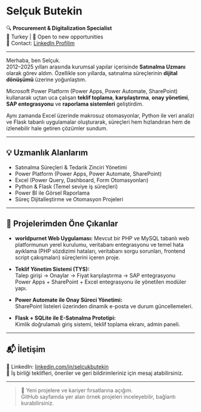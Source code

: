 # Selçuk Butekin

🔍 **Procurement & Digitalization Specialist**  
📍 Turkey | 💼 Open to new opportunities  
📧 Contact: [LinkedIn Profilim](https://www.linkedin.com/in/selcukbutekin/)

---

Merhaba, ben Selçuk.  
2012–2025 yılları arasında kurumsal yapılar içerisinde **Satınalma Uzmanı** olarak görev aldım. Özellikle son yıllarda, satınalma süreçlerinin **dijital dönüşümü** üzerine yoğunlaştım.

Microsoft Power Platform (Power Apps, Power Automate, SharePoint) kullanarak uçtan uca çalışan **teklif toplama**, **karşılaştırma**, **onay yönetimi**, **SAP entegrasyonu** ve **raporlama sistemleri** geliştirdim.

Aynı zamanda Excel üzerinde makrosuz otomasyonlar, Python ile veri analizi ve Flask tabanlı uygulamalar oluşturarak, süreçleri hem hızlandıran hem de izlenebilir hale getiren çözümler sundum.

---

## 💡 Uzmanlık Alanlarım

- Satınalma Süreçleri & Tedarik Zinciri Yönetimi  
- Power Platform (Power Apps, Power Automate, SharePoint)  
- Excel (Power Query, Dashboard, Form Otomasyonları)  
- Python & Flask (Temel seviye iş süreçleri)  
- Power BI ile Görsel Raporlama  
- Süreç Dijitalleştirme ve Otomasyon Projeleri

---

## 🚀 Projelerimden Öne Çıkanlar

- **worldpurnet Web Uygulaması:** Mevcut bir PHP ve MySQL tabanlı web platformunun yerel kurulumu, veritabanı entegrasyonu ve temel hata ayıklama (PHP sözdizimi hataları, veritabanı sorgu sorunları, frontend script çakışmaları) süreçlerini içeren proje.

- **Teklif Yönetim Sistemi (TYS):**  
  Talep girişi → Onaylar → Fiyat karşılaştırma → SAP entegrasyonu  
  Power Apps + SharePoint + Excel entegrasyonu ile yönetilen modüler yapı.

- **Power Automate ile Onay Süreci Yönetimi:**  
  SharePoint listeleri üzerinden dinamik e-posta ve durum güncellemeleri.

- **Flask + SQLite ile E-Satınalma Prototipi:**  
  Kimlik doğrulamalı giriş sistemi, teklif toplama ekranı, admin paneli.

---

## 📬 İletişim

📎 LinkedIn: [linkedin.com/in/selcukbutekin](https://www.linkedin.com/in/selcukbutekin/)  
📝 İş birliği teklifleri, öneriler ve geri bildirimleriniz için mesaj atabilirsiniz.

---

> 💼 Yeni projelere ve kariyer fırsatlarına açığım.  
> GitHub sayfamda yer alan örnek projeleri inceleyebilir, bağlantı kurabilirsiniz. 
